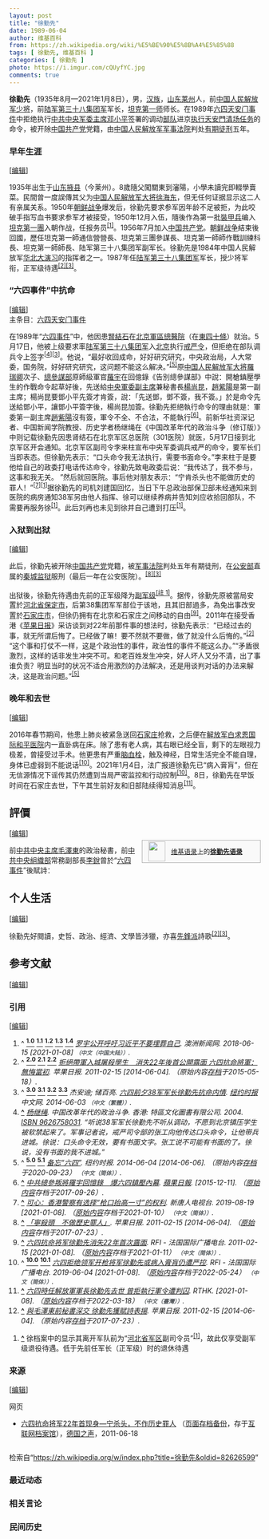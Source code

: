 ```yaml
---
layout: post
title: "徐勤先"
date: 1989-06-04
author: 维基百科
from: https://zh.wikipedia.org/wiki/%E5%BE%90%E5%8B%A4%E5%85%88
tags: [ 徐勤先, 维基百科 ]
categories: [ 徐勤先 ]
photo: https://i.imgur.com/cQUyfYC.jpg
comments: true
---
```

<div class="mw-content-ltr mw-parser-output" lang="zh" dir="ltr"><style data-mw-deduplicate="TemplateStyles:r83732082">.mw-parser-output .infobox-subbox{padding:0;border:none;margin:-3px;width:auto;min-width:100%;font-size:100%;clear:none;float:none;background-color:transparent}.mw-parser-output .infobox-3cols-child{margin:auto}.mw-parser-output .infobox .navbar{font-size:100%}body.skin-minerva .mw-parser-output .infobox-header,body.skin-minerva .mw-parser-output .infobox-subheader,body.skin-minerva .mw-parser-output .infobox-above,body.skin-minerva .mw-parser-output .infobox-title,body.skin-minerva .mw-parser-output .infobox-image,body.skin-minerva .mw-parser-output .infobox-full-data,body.skin-minerva .mw-parser-output .infobox-below{text-align:center}@media screen{html.skin-theme-clientpref-night .mw-parser-output .infobox-full-data:not(.notheme)>div:not(.notheme)[style]{background:#1f1f23!important;color:#f8f9fa}@media screen and (prefers-color-scheme:dark){html.skin-theme-clientpref-os .mw-parser-output .infobox-full-data:not(.notheme) div:not(.notheme){background:#1f1f23!important;color:#f8f9fa}}html.skin-theme-clientpref-night .mw-parser-output .infobox td div:not(.notheme)[style]{background:transparent!important;color:var(--color-base,#202122)}@media screen and (prefers-color-scheme:dark){html.skin-theme-clientpref-os .mw-parser-output .infobox td div:not(.notheme)[style]{background:transparent!important;color:var(--color-base,#202122)}}html.skin-theme-clientpref-night .mw-parser-output .infobox td div.NavHead:not(.notheme)[style]{background:transparent!important}}@media screen and (prefers-color-scheme:dark){html.skin-theme-clientpref-os .mw-parser-output .infobox td div.NavHead:not(.notheme)[style]{background:transparent!important}}@media(min-width:640px){body.skin--responsive .mw-parser-output .infobox-table{display:table!important}body.skin--responsive .mw-parser-output .infobox-table>caption{display:table-caption!important}body.skin--responsive .mw-parser-output .infobox-table>tbody{display:table-row-group}body.skin--responsive .mw-parser-output .infobox-table tr{display:table-row!important}body.skin--responsive .mw-parser-output .infobox-table th,body.skin--responsive .mw-parser-output .infobox-table td{padding-left:inherit;padding-right:inherit}}</style><link rel="mw-deduplicated-inline-style" href="mw-data:TemplateStyles:r83732082"><link rel="mw-deduplicated-inline-style" href="mw-data:TemplateStyles:r83732082"><link rel="mw-deduplicated-inline-style" href="mw-data:TemplateStyles:r83732082"><link rel="mw-deduplicated-inline-style" href="mw-data:TemplateStyles:r83732082"><link rel="mw-deduplicated-inline-style" href="mw-data:TemplateStyles:r83732082">
<p><b>徐勤先</b>（1935年8月—2021年1月8日），男，<a href="/wiki/%E6%B1%89%E6%97%8F" title="汉族">汉族</a>，<a href="/wiki/%E5%B1%B1%E4%B8%9C%E7%9C%81" title="山东省">山东</a><a href="/wiki/%E8%8E%B1%E5%B7%9E%E5%B8%82" title="莱州市">莱州</a>人，前<a href="/wiki/%E4%B8%AD%E5%9B%BD%E4%BA%BA%E6%B0%91%E8%A7%A3%E6%94%BE%E5%86%9B%E5%B0%91%E5%B0%86" title="中国人民解放军少将">中国人民解放军少将</a>，前<a href="/wiki/%E4%B8%AD%E5%9B%BD%E4%BA%BA%E6%B0%91%E8%A7%A3%E6%94%BE%E5%86%9B%E9%99%86%E5%86%9B%E7%AC%AC%E4%B8%89%E5%8D%81%E5%85%AB%E9%9B%86%E5%9B%A2%E5%86%9B" class="mw-redirect" title="中国人民解放军陆军第三十八集团军">陆军第三十八集团军</a>军长，<a href="/wiki/%E4%B8%AD%E5%9B%BD%E4%BA%BA%E6%B0%91%E8%A7%A3%E6%94%BE%E5%86%9B%E9%99%86%E5%86%9B%E8%A3%85%E7%94%B2%E7%AC%AC%E4%B8%80%E6%97%85" title="中国人民解放军陆军装甲第一旅">坦克第一师</a>师长。在1989年<a href="/wiki/%E5%85%AD%E5%9B%9B%E5%A4%A9%E5%AE%89%E9%97%A8%E4%BA%8B%E4%BB%B6" class="mw-redirect" title="六四天安门事件">六四天安门事件</a>中拒绝执行<a href="/wiki/%E4%B8%AD%E5%9B%BD%E5%85%B1%E4%BA%A7%E5%85%9A%E4%B8%AD%E5%A4%AE%E5%86%9B%E4%BA%8B%E5%A7%94%E5%91%98%E4%BC%9A%E4%B8%BB%E5%B8%AD" title="中国共产党中央军事委员会主席">中共中央军委主席</a><a href="/wiki/%E9%82%93%E5%B0%8F%E5%B9%B3" title="邓小平">邓小平</a>签署的调动<a href="/wiki/%E4%B8%AD%E5%9B%BD%E4%BA%BA%E6%B0%91%E8%A7%A3%E6%94%BE%E5%86%9B" title="中国人民解放军">部队</a>进京<a href="/wiki/%E5%85%AD%E5%9B%9B%E6%B8%85%E5%9C%BA" title="六四清场">执行天安門清场任务</a>的命令，被开除<a href="/wiki/%E4%B8%AD%E5%9B%BD%E5%85%B1%E4%BA%A7%E5%85%9A" title="中国共产党">中国共产党</a>党籍，由<a href="/wiki/%E4%B8%AD%E5%9B%BD%E4%BA%BA%E6%B0%91%E8%A7%A3%E6%94%BE%E5%86%9B%E5%86%9B%E4%BA%8B%E6%B3%95%E9%99%A2" title="中国人民解放军军事法院">中国人民解放军军事法院</a>判处<a href="/wiki/%E6%9C%89%E6%9C%9F%E5%BE%92%E5%88%91" title="有期徒刑">有期徒刑</a>五年。
</p>
<meta property="mw:PageProp/toc">
<div class="mw-heading mw-heading2"></div>
<div class="mw-heading mw-heading3"><h3 id="早年生涯"><span id=".E6.97.A9.E5.B9.B4.E7.94.9F.E6.B6.AF"></span>早年生涯</h3><span class="mw-editsection"><span class="mw-editsection-bracket">[</span><a href="/w/index.php?title=%E5%BE%90%E5%8B%A4%E5%85%88&amp;action=edit&amp;section=2" title="编辑章节：早年生涯"><span>编辑</span></a><span class="mw-editsection-bracket">]</span></span></div>
<p>1935年出生于<a href="/wiki/%E5%B1%B1%E4%B8%9C%E7%9C%81" title="山东省">山东</a><a href="/wiki/%E6%8E%96%E5%8E%BF" title="掖县">掖县</a>（今莱州）。8歲隨父闖關東到瀋陽，小學未讀完即輟學賣菜。民間曾一度誤傳其父为<a href="/wiki/%E4%B8%AD%E5%9B%BD%E4%BA%BA%E6%B0%91%E8%A7%A3%E6%94%BE%E5%86%9B%E5%A4%A7%E5%B0%86" title="中国人民解放军大将">中国人民解放军大将</a><a href="/wiki/%E5%BE%90%E6%B5%B7%E4%B8%9C" title="徐海东">徐海东</a>，但无任何证据显示这二人有亲属关系。1950年<a href="/wiki/%E6%9C%9D%E9%B2%9C%E6%88%98%E4%BA%89" title="朝鲜战争">朝鲜战争</a>爆发后，徐勤先要求参军因年龄不足被拒，为此咬破手指写血书要求参军才被接受，1950年12月入伍，隨後作為第一批<a href="/wiki/%E4%B8%AD%E5%9B%BD%E4%BA%BA%E6%B0%91%E8%A7%A3%E6%94%BE%E5%86%9B%E8%A3%85%E7%94%B2%E5%85%B5" title="中国人民解放军装甲兵">裝甲兵</a>编入<a href="/wiki/%E4%B8%AD%E5%9B%BD%E4%BA%BA%E6%B0%91%E8%A7%A3%E6%94%BE%E5%86%9B%E9%99%86%E5%86%9B%E8%A3%85%E7%94%B2%E7%AC%AC%E4%B8%80%E6%97%85" title="中国人民解放军陆军装甲第一旅">坦克第一團</a>入朝作战，任报务员<sup id="cite_ref-:1_1-0" class="reference"><a href="#cite_note-:1-1"><span class="cite-bracket">[</span>1<span class="cite-bracket">]</span></a></sup>。1956年7月加入<a href="/wiki/%E4%B8%AD%E5%9B%BD%E5%85%B1%E4%BA%A7%E5%85%9A" title="中国共产党">中国共产党</a>。<a href="/wiki/%E6%9C%9D%E9%B2%9C%E6%88%98%E4%BA%89" title="朝鲜战争">朝鲜战争</a>結束後回國，歷任坦克第一師通信營營長、坦克第三團參謀長、坦克第一師師作戰訓練科長、坦克第一師師長、陆军第三十八集团军副军长。徐勤先是1984年中国人民解放军<a href="/wiki/%E5%8D%8E%E5%8C%97%E5%A4%A7%E6%BC%94%E4%B9%A0" title="华北大演习">华北大演习</a>的指挥者之一。1987年任<a href="/wiki/%E4%B8%AD%E5%9B%BD%E4%BA%BA%E6%B0%91%E8%A7%A3%E6%94%BE%E5%86%9B%E9%99%86%E5%86%9B%E7%AC%AC%E4%B8%89%E5%8D%81%E5%85%AB%E9%9B%86%E5%9B%A2%E5%86%9B" class="mw-redirect" title="中国人民解放军陆军第三十八集团军">陆军第三十八集团军</a>军长，授少将军衔，正军级待遇<sup id="cite_ref-hk-apple-20110215-14974400_2-0" class="reference"><a href="#cite_note-hk-apple-20110215-14974400-2"><span class="cite-bracket">[</span>2<span class="cite-bracket">]</span></a></sup><sup id="cite_ref-cn-nytimes-20140603_3-0" class="reference"><a href="#cite_note-cn-nytimes-20140603-3"><span class="cite-bracket">[</span>3<span class="cite-bracket">]</span></a></sup>。
</p>
<div class="mw-heading mw-heading3"><h3 id="“六四事件”中抗命"><span id=".E2.80.9C.E5.85.AD.E5.9B.9B.E4.BA.8B.E4.BB.B6.E2.80.9D.E4.B8.AD.E6.8A.97.E5.91.BD"></span>“六四事件”中抗命</h3><span class="mw-editsection"><span class="mw-editsection-bracket">[</span><a href="/w/index.php?title=%E5%BE%90%E5%8B%A4%E5%85%88&amp;action=edit&amp;section=3" title="编辑章节：“六四事件”中抗命"><span>编辑</span></a><span class="mw-editsection-bracket">]</span></span></div>
<div role="note" class="hatnote navigation-not-searchable">主条目：<a href="/wiki/%E5%85%AD%E5%9B%9B%E5%A4%A9%E5%AE%89%E9%97%A8%E4%BA%8B%E4%BB%B6" class="mw-redirect" title="六四天安门事件">六四天安门事件</a></div>
<p>在1989年“<a href="/wiki/%E5%85%AD%E5%9B%9B%E4%BA%8B%E4%BB%B6" title="六四事件">六四事件</a>”中，他因患<a href="/wiki/%E8%85%8E%E7%B5%90%E7%9F%B3" title="腎結石">腎結石</a>在<a href="/wiki/%E4%B8%AD%E5%9B%BD%E4%BA%BA%E6%B0%91%E8%A7%A3%E6%94%BE%E5%86%9B%E6%80%BB%E5%8C%BB%E9%99%A2" title="中国人民解放军总医院">北京軍區總醫院</a>（在<a href="/wiki/%E4%B8%9C%E5%9B%9B%E5%8D%81%E6%9D%A1" title="东四十条">東四十條</a>）就治。5月17日，他被上级要求率<a href="/wiki/%E4%B8%AD%E5%9B%BD%E4%BA%BA%E6%B0%91%E8%A7%A3%E6%94%BE%E5%86%9B%E9%99%86%E5%86%9B%E7%AC%AC%E4%B8%89%E5%8D%81%E5%85%AB%E9%9B%86%E5%9B%A2%E5%86%9B" class="mw-redirect" title="中国人民解放军陆军第三十八集团军">陆军第三十八集团军</a>入<a href="/wiki/%E5%8C%97%E4%BA%AC" class="mw-redirect" title="北京">北京</a>执行<a href="/wiki/%E5%85%AD%E5%9B%9B%E6%88%92%E4%B8%A5" title="六四戒严">戒严令</a>，但拒绝在部队调兵令上签字<sup id="cite_ref-4" class="reference"><a href="#cite_note-4"><span class="cite-bracket">[</span>4<span class="cite-bracket">]</span></a></sup><sup id="cite_ref-cn-nytimes-20140603_3-1" class="reference"><a href="#cite_note-cn-nytimes-20140603-3"><span class="cite-bracket">[</span>3<span class="cite-bracket">]</span></a></sup>。他说，“最好收回成命，好好研究研究，中央政治局，人大常委，国务院，好好研究研究，这问题不能这么解决。”<sup id="cite_ref-kmbc_5-0" class="reference"><a href="#cite_note-kmbc-5"><span class="cite-bracket">[</span>5<span class="cite-bracket">]</span></a></sup>原<a href="/wiki/%E4%B8%AD%E5%9B%BD%E4%BA%BA%E6%B0%91%E8%A7%A3%E6%94%BE%E5%86%9B%E5%A4%A7%E5%B0%86" title="中国人民解放军大将">中国人民解放军大将</a><a href="/wiki/%E7%BE%85%E7%91%9E%E5%8D%BF" class="mw-redirect" title="羅瑞卿">羅瑞卿</a>次子、<a href="/wiki/%E4%B8%AD%E5%9B%BD%E4%BA%BA%E6%B0%91%E8%A7%A3%E6%94%BE%E5%86%9B%E6%80%BB%E5%8F%82%E8%B0%8B%E9%83%A8" title="中国人民解放军总参谋部">總參謀部</a>原師級軍官<a href="/wiki/%E7%BE%85%E5%AE%87" title="羅宇">羅宇</a>在回億錄《告別總參謀部》中說：開槍鎮壓學生的作戰命令起草好後，先送給<a href="/wiki/%E4%B8%AD%E5%A4%AE%E5%86%9B%E4%BA%8B%E5%A7%94%E5%91%98%E4%BC%9A%E5%89%AF%E4%B8%BB%E5%B8%AD" title="中央军事委员会副主席">中央軍委副主席</a>兼秘書長<a href="/wiki/%E6%A5%8A%E5%B0%9A%E6%98%86" class="mw-redirect" title="楊尚昆">楊尚昆</a>，<a href="/wiki/%E8%B6%99%E7%B4%AB%E9%99%BD" class="mw-redirect" title="趙紫陽">趙紫陽</a>是第一副主席；楊尚昆要鄧小平先簽才肯簽，說：「先送鄧，鄧不簽，我不簽。」於是命令先送給鄧小平，讓鄧小平簽字後，楊尚昆加簽。徐勤先拒絕執行命令的理由就是：軍委第一副主席<a href="/wiki/%E8%B6%99%E7%B4%AB%E9%99%BD" class="mw-redirect" title="趙紫陽">趙紫陽</a>沒有簽，軍令不全、不合法，不能執行<sup id="cite_ref-6" class="reference"><a href="#cite_note-6"><span class="cite-bracket">[</span>6<span class="cite-bracket">]</span></a></sup>。前新华社资深记者、中国新闻学院教授、历史学者杨继绳在《中国改革年代的政治斗争（修订版）》中则记载徐勤先因患肾结石在北京军区总医院（301医院）就医，5月17日接到北京军区开会通知。北京军区副司令李来柱宣布中央军委调兵戒严的命令，要军长们当即表态。但徐勤先表示：“口头命令我无法执行，需要书面命令。”李来柱于是要他给自己的政委打电话传达命令，徐勤先致电政委后说：“我传达了，我不参与，这事和我无关。 ”然后就回医院。事后他对朋友表示：“宁肯杀头也不能做历史的罪人！”<sup id="cite_ref-7" class="reference"><a href="#cite_note-7"><span class="cite-bracket">[</span>7<span class="cite-bracket">]</span></a></sup><sup id="cite_ref-:1_1-1" class="reference"><a href="#cite_note-:1-1"><span class="cite-bracket">[</span>1<span class="cite-bracket">]</span></a></sup>据徐勤先的司机刘建国回忆，当日下午总政治部保卫部未经通知来到医院的病房通知38军另由他人指挥、徐可以继续养病并告知刘应收拾回部队，不需要再服务徐<sup id="cite_ref-:1_1-2" class="reference"><a href="#cite_note-:1-1"><span class="cite-bracket">[</span>1<span class="cite-bracket">]</span></a></sup>。此后刘再也未见到徐并自己遭到打压<sup id="cite_ref-:1_1-3" class="reference"><a href="#cite_note-:1-1"><span class="cite-bracket">[</span>1<span class="cite-bracket">]</span></a></sup>。
</p>
<div class="mw-heading mw-heading3"><h3 id="入狱到出狱"><span id=".E5.85.A5.E7.8B.B1.E5.88.B0.E5.87.BA.E7.8B.B1"></span>入狱到出狱</h3><span class="mw-editsection"><span class="mw-editsection-bracket">[</span><a href="/w/index.php?title=%E5%BE%90%E5%8B%A4%E5%85%88&amp;action=edit&amp;section=4" title="编辑章节：入狱到出狱"><span>编辑</span></a><span class="mw-editsection-bracket">]</span></span></div>
<p>此后，徐勤先被开除<a href="/wiki/%E4%B8%AD%E5%9B%BD%E5%85%B1%E4%BA%A7%E5%85%9A" title="中国共产党">中国共产党</a>党籍，被<a href="/wiki/%E4%B8%AD%E5%9B%BD%E4%BA%BA%E6%B0%91%E8%A7%A3%E6%94%BE%E5%86%9B%E5%86%9B%E4%BA%8B%E6%B3%95%E9%99%A2" title="中国人民解放军军事法院">军事法院</a>判处五年有期徒刑，在<a href="/wiki/%E4%B8%AD%E5%8D%8E%E4%BA%BA%E6%B0%91%E5%85%B1%E5%92%8C%E5%9B%BD%E5%85%AC%E5%AE%89%E9%83%A8" title="中华人民共和国公安部">公安部</a>直属的<a href="/wiki/%E7%A7%A6%E5%9F%8E%E7%9B%91%E7%8B%B1" title="秦城监狱">秦城监狱</a>服刑（最后一年在公安医院）。<sup id="cite_ref-hk-apple-20110215-14974401_8-0" class="reference"><a href="#cite_note-hk-apple-20110215-14974401-8"><span class="cite-bracket">[</span>8<span class="cite-bracket">]</span></a></sup><sup id="cite_ref-cn-nytimes-20140603_3-2" class="reference"><a href="#cite_note-cn-nytimes-20140603-3"><span class="cite-bracket">[</span>3<span class="cite-bracket">]</span></a></sup>
</p><p>出狱後，徐勤先待遇由先前的正军级降为<a href="/wiki/%E4%B8%AD%E5%8D%8E%E4%BA%BA%E6%B0%91%E5%85%B1%E5%92%8C%E5%9B%BD%E5%86%9B%E4%BA%8B%E7%BC%96%E5%88%B6#副军级" title="中华人民共和国军事编制">副军级</a><span id="noteTag-cite_ref-sup"><sup id="cite_ref-9" class="reference"><a href="#cite_note-9"><span class="cite-bracket">[</span>註 1<span class="cite-bracket">]</span></a></sup></span>。据传，徐勤先原被當局安置於<a href="/wiki/%E6%B2%B3%E5%8C%97%E7%9C%81" title="河北省">河北省</a><a href="/wiki/%E4%BF%9D%E5%AE%9A%E5%B8%82" title="保定市">保定市</a>，后第38集团军军部位于该地，且其旧部過多，為免出事改安置於<a href="/wiki/%E7%9F%B3%E5%AE%B6%E5%BA%84%E5%B8%82" title="石家庄市">石家庄市</a>，但徐仍拥有在北京和石家庄之间移动的自由<sup id="cite_ref-10" class="reference"><a href="#cite_note-10"><span class="cite-bracket">[</span>9<span class="cite-bracket">]</span></a></sup>。2011年在接受香港《<a href="/wiki/%E8%8B%B9%E6%9E%9C%E6%97%A5%E6%8A%A5_(%E9%A6%99%E6%B8%AF)" class="mw-redirect" title="苹果日报 (香港)">苹果日报</a>》采访谈到对22年前那件事的想法时，徐勤先表示：“已经过去的事，就无所谓后悔了。已经做了嘛！要不然就不要做，做了就没什么后悔的。”<sup id="cite_ref-hk-apple-20110215-14974400_2-1" class="reference"><a href="#cite_note-hk-apple-20110215-14974400-2"><span class="cite-bracket">[</span>2<span class="cite-bracket">]</span></a></sup>“这个事和打仗不一样，这是个政治性的事件，政治性的事件不能这么办。”“矛盾很激烈，这样的话非发生冲突不可。和老百姓发生冲突，好人坏人又分不清，出了事谁负责？明显当时的状况不适合用激烈的办法解决，还是用谈判对话的办法来解决，这是政治问题。”<sup id="cite_ref-kmbc_5-1" class="reference"><a href="#cite_note-kmbc-5"><span class="cite-bracket">[</span>5<span class="cite-bracket">]</span></a></sup>
</p>
<div class="mw-heading mw-heading3"><h3 id="晚年和去世"><span id=".E6.99.9A.E5.B9.B4.E5.92.8C.E5.8E.BB.E4.B8.96"></span>晚年和去世</h3><span class="mw-editsection"><span class="mw-editsection-bracket">[</span><a href="/w/index.php?title=%E5%BE%90%E5%8B%A4%E5%85%88&amp;action=edit&amp;section=5" title="编辑章节：晚年和去世"><span>编辑</span></a><span class="mw-editsection-bracket">]</span></span></div>
<p>2016年春节期间，他患上肺炎被紧急送回<a href="/wiki/%E7%9F%B3%E5%AE%B6%E5%BA%84%E5%B8%82" title="石家庄市">石家庄</a>抢救，之后便在<a href="/wiki/%E4%B8%AD%E5%9B%BD%E4%BA%BA%E6%B0%91%E8%A7%A3%E6%94%BE%E5%86%9B%E8%81%94%E5%8B%A4%E4%BF%9D%E9%9A%9C%E9%83%A8%E9%98%9F%E7%AC%AC%E4%B9%9D%E5%85%AB%E3%80%87%E5%8C%BB%E9%99%A2" title="中国人民解放军联勤保障部队第九八〇医院">解放军白求恩国际和平医院</a>内一直卧病在床。除了患有老人病，其右眼已经全盲，剩下的左眼视力极差，曾接受过手术。他更患有严重<a href="/wiki/%E8%A1%80%E6%A0%93" title="血栓">脑血栓</a>，触及神经，日常生活完全不能自理，身体已虚弱到不能说话<sup id="cite_ref-:0_11-0" class="reference"><a href="#cite_note-:0-11"><span class="cite-bracket">[</span>10<span class="cite-bracket">]</span></a></sup>。2021年1月4日，法广报道徐勤先已“病入膏肓”，但在无信源情况下谣传其仍然遭到当局严密监控和行动控制<sup id="cite_ref-:0_11-1" class="reference"><a href="#cite_note-:0-11"><span class="cite-bracket">[</span>10<span class="cite-bracket">]</span></a></sup>。8日，徐勤先在早饭时间在石家庄去世，下午其生前好友和旧部陆续得知消息<sup id="cite_ref-12" class="reference"><a href="#cite_note-12"><span class="cite-bracket">[</span>11<span class="cite-bracket">]</span></a></sup>。
</p>
<div class="mw-heading mw-heading2"><h2 id="評價"><span id=".E8.A9.95.E5.83.B9"></span>評價</h2><span class="mw-editsection"><span class="mw-editsection-bracket">[</span><a href="/w/index.php?title=%E5%BE%90%E5%8B%A4%E5%85%88&amp;action=edit&amp;section=6" title="编辑章节：評價"><span>编辑</span></a><span class="mw-editsection-bracket">]</span></span></div>
<style data-mw-deduplicate="TemplateStyles:r82655521">.mw-parser-output .side-box{margin:4px 0;box-sizing:border-box;border:1px solid #aaa;font-size:88%;line-height:1.25em;background-color:#f9f9f9;display:flow-root}.mw-parser-output .side-box-abovebelow,.mw-parser-output .side-box-text{padding:0.25em 0.9em}.mw-parser-output .side-box-image{padding:2px 0 2px 0.9em;text-align:center}.mw-parser-output .side-box-imageright{padding:2px 0.9em 2px 0;text-align:center}@media(min-width:500px){.mw-parser-output .side-box-flex{display:flex;align-items:center}.mw-parser-output .side-box-text{flex:1}}@media(min-width:720px){.mw-parser-output .side-box{width:238px}.mw-parser-output .side-box-right{clear:right;float:right;margin-left:1em}.mw-parser-output .side-box-left{margin-right:1em}}</style><div class="side-box side-box-right plainlinks sistersitebox" style="font-size:small;"><style data-mw-deduplicate="TemplateStyles:r82655520">.mw-parser-output .plainlist ol,.mw-parser-output .plainlist ul{line-height:inherit;list-style:none;margin:0;padding:0}.mw-parser-output .plainlist ol li,.mw-parser-output .plainlist ul li{margin-bottom:0}</style>
<div class="side-box-flex">
<div class="side-box-image"><span class="noviewer" typeof="mw:File"><span><img alt="" src="//upload.wikimedia.org/wikipedia/commons/thumb/f/fa/Wikiquote-logo.svg/34px-Wikiquote-logo.svg.png" decoding="async" width="34" height="40" class="mw-file-element" srcset="//upload.wikimedia.org/wikipedia/commons/thumb/f/fa/Wikiquote-logo.svg/51px-Wikiquote-logo.svg.png 1.5x, //upload.wikimedia.org/wikipedia/commons/thumb/f/fa/Wikiquote-logo.svg/68px-Wikiquote-logo.svg.png 2x" data-file-width="300" data-file-height="355"></span></span></div>
<div class="side-box-text plainlist"><a href="/wiki/%E7%BB%B4%E5%9F%BA%E8%AF%AD%E5%BD%95" title="维基语录">维基语录</a>上的<b><a href="https://zh.wikiquote.org/wiki/Special:Search/%E5%BE%90%E5%8B%A4%E5%85%88" class="extiw" title="q:Special:Search/徐勤先">徐勤先语录</a></b></div></div>
</div>
<p>前<a href="/wiki/%E4%B8%AD%E5%9C%8B%E5%85%B1%E7%94%A2%E9%BB%A8%E4%B8%AD%E5%A4%AE%E5%A7%94%E5%93%A1%E6%9C%83%E4%B8%BB%E5%B8%AD" class="mw-redirect" title="中國共產黨中央委員會主席">中共中央主席</a><a href="/wiki/%E6%AF%9B%E6%BE%A4%E6%9D%B1" class="mw-redirect" title="毛澤東">毛澤東</a>的政治秘書，前<a href="/wiki/%E4%B8%AD%E5%85%B1%E4%B8%AD%E5%A4%AE%E7%B5%84%E7%B9%94%E9%83%A8" class="mw-redirect" title="中共中央組織部">中共中央組織部</a>常務副部長<a href="/wiki/%E6%9D%8E%E9%94%90_(1917%E5%B9%B4)" title="李锐 (1917年)">李銳</a>曾於“<a href="/wiki/%E5%85%AD%E5%9B%9B%E5%A4%A9%E5%AE%89%E9%97%A8%E4%BA%8B%E4%BB%B6" class="mw-redirect" title="六四天安门事件">六四事件</a>”後賦詩：
</p>

<div class="mw-heading mw-heading2"><h2 id="个人生活"><span id=".E4.B8.AA.E4.BA.BA.E7.94.9F.E6.B4.BB"></span>个人生活</h2><span class="mw-editsection"><span class="mw-editsection-bracket">[</span><a href="/w/index.php?title=%E5%BE%90%E5%8B%A4%E5%85%88&amp;action=edit&amp;section=7" title="编辑章节：个人生活"><span>编辑</span></a><span class="mw-editsection-bracket">]</span></span></div>
<p>徐勤先好閱讀，史哲、政治、經濟、文學皆涉獵，亦喜<a href="/wiki/%E5%85%88%E9%8B%92%E6%B4%BE" class="mw-redirect" title="先鋒派">先鋒派</a>詩歌<sup id="cite_ref-hk-apple-20110215-14974400_2-2" class="reference"><a href="#cite_note-hk-apple-20110215-14974400-2"><span class="cite-bracket">[</span>2<span class="cite-bracket">]</span></a></sup><sup id="cite_ref-cn-nytimes-20140603_3-3" class="reference"><a href="#cite_note-cn-nytimes-20140603-3"><span class="cite-bracket">[</span>3<span class="cite-bracket">]</span></a></sup>。
</p>
<div class="mw-heading mw-heading2"><h2 id="参考文献"><span id=".E5.8F.82.E8.80.83.E6.96.87.E7.8C.AE"></span>参考文献</h2><span class="mw-editsection"><span class="mw-editsection-bracket">[</span><a href="/w/index.php?title=%E5%BE%90%E5%8B%A4%E5%85%88&amp;action=edit&amp;section=8" title="编辑章节：参考文献"><span>编辑</span></a><span class="mw-editsection-bracket">]</span></span></div>
<div class="mw-heading mw-heading3"><h3 id="引用"><span id=".E5.BC.95.E7.94.A8"></span>引用</h3><span class="mw-editsection"><span class="mw-editsection-bracket">[</span><a href="/w/index.php?title=%E5%BE%90%E5%8B%A4%E5%85%88&amp;action=edit&amp;section=9" title="编辑章节：引用"><span>编辑</span></a><span class="mw-editsection-bracket">]</span></span></div>
<div class="reflist" style="list-style-type: decimal;">
<ol class="references">
<li id="cite_note-:1-1"><span class="mw-cite-backlink">^ <a href="#cite_ref-:1_1-0"><sup><b>1.0</b></sup></a> <a href="#cite_ref-:1_1-1"><sup><b>1.1</b></sup></a> <a href="#cite_ref-:1_1-2"><sup><b>1.2</b></sup></a> <a href="#cite_ref-:1_1-3"><sup><b>1.3</b></sup></a> <a href="#cite_ref-:1_1-4"><sup><b>1.4</b></sup></a></span> <span class="reference-text"><cite class="citation web"><a rel="nofollow" class="external text" href="https://www.huaglad.com/lovecn/20180616/327062.html">罗宇公开呼吁习近平不要埋葬自己</a>. 澳洲新闻网. 2018-06-15 <span class="reference-accessdate"> [<span class="nowrap">2021-01-08</span>]</span> <span style="font-family: sans-serif; cursor: default; color:var(--color-subtle, #54595d); font-size: 0.8em; bottom: 0.1em; font-weight: bold;" title="连接到中文（中国大陆）网页">（中文（中国大陆））</span>.</cite><span title="ctx_ver=Z39.88-2004&amp;rfr_id=info%3Asid%2Fzh.wikipedia.org%3A%E5%BE%90%E5%8B%A4%E5%85%88&amp;rft.atitle=%E7%BD%97%E5%AE%87%E5%85%AC%E5%BC%80%E5%91%BC%E5%90%81%E4%B9%A0%E8%BF%91%E5%B9%B3%E4%B8%8D%E8%A6%81%E5%9F%8B%E8%91%AC%E8%87%AA%E5%B7%B1&amp;rft.date=2018-06-15&amp;rft.genre=unknown&amp;rft.jtitle=%E6%BE%B3%E6%B4%B2%E6%96%B0%E9%97%BB%E7%BD%91&amp;rft_id=https%3A%2F%2Fwww.huaglad.com%2Flovecn%2F20180616%2F327062.html&amp;rft_val_fmt=info%3Aofi%2Ffmt%3Akev%3Amtx%3Ajournal" class="Z3988"><span style="display:none;">&nbsp;</span></span></span>
</li>
<li id="cite_note-hk-apple-20110215-14974400-2"><span class="mw-cite-backlink">^ <a href="#cite_ref-hk-apple-20110215-14974400_2-0"><sup><b>2.0</b></sup></a> <a href="#cite_ref-hk-apple-20110215-14974400_2-1"><sup><b>2.1</b></sup></a> <a href="#cite_ref-hk-apple-20110215-14974400_2-2"><sup><b>2.2</b></sup></a></span> <span class="reference-text"><cite class="citation news"><a rel="nofollow" class="external text" href="http://hk.apple.nextmedia.com/international/art/20110215/14974400">拒絕帶軍入城屠殺學生　消失22年後首公開露面 六四抗命將軍：無悔當初</a>. 苹果日报. 2011-02-15 <span class="reference-accessdate"> [<span class="nowrap">2014-06-04</span>]</span>. （原始内容<a rel="nofollow" class="external text" href="https://web.archive.org/web/20150518082814/http://hk.apple.nextmedia.com/international/art/20110215/14974400">存档</a>于2015-05-18）.</cite><span title="ctx_ver=Z39.88-2004&amp;rfr_id=info%3Asid%2Fzh.wikipedia.org%3A%E5%BE%90%E5%8B%A4%E5%85%88&amp;rft.atitle=%E6%8B%92%E7%B5%95%E5%B8%B6%E8%BB%8D%E5%85%A5%E5%9F%8E%E5%B1%A0%E6%AE%BA%E5%AD%B8%E7%94%9F%E3%80%80%E6%B6%88%E5%A4%B122%E5%B9%B4%E5%BE%8C%E9%A6%96%E5%85%AC%E9%96%8B%E9%9C%B2%E9%9D%A2+%E5%85%AD%E5%9B%9B%E6%8A%97%E5%91%BD%E5%B0%87%E8%BB%8D%EF%BC%9A%E7%84%A1%E6%82%94%E7%95%B6%E5%88%9D&amp;rft.date=2011-02-15&amp;rft.genre=article&amp;rft_id=http%3A%2F%2Fhk.apple.nextmedia.com%2Finternational%2Fart%2F20110215%2F14974400&amp;rft_val_fmt=info%3Aofi%2Ffmt%3Akev%3Amtx%3Ajournal" class="Z3988"><span style="display:none;">&nbsp;</span></span></span>
</li>
<li id="cite_note-cn-nytimes-20140603-3"><span class="mw-cite-backlink">^ <a href="#cite_ref-cn-nytimes-20140603_3-0"><sup><b>3.0</b></sup></a> <a href="#cite_ref-cn-nytimes-20140603_3-1"><sup><b>3.1</b></sup></a> <a href="#cite_ref-cn-nytimes-20140603_3-2"><sup><b>3.2</b></sup></a> <a href="#cite_ref-cn-nytimes-20140603_3-3"><sup><b>3.3</b></sup></a></span> <span class="reference-text"><cite class="citation news">杰安迪; 储百亮. <a rel="nofollow" class="external text" href="http://cn.nytimes.com/china/20140603/c03tiananmen/">六四前夕38军军长徐勤先抗命内情</a>. <a href="/wiki/%E7%BA%BD%E7%BA%A6%E6%97%B6%E6%8A%A5" title="纽约时报">纽约时报</a>中文网. 2014-06-03 <span style="font-family: sans-serif; cursor: default; color:var(--color-subtle, #54595d); font-size: 0.8em; bottom: 0.1em; font-weight: bold;" title="连接到中文（繁體）网页">（中文（繁體））</span>.</cite><span title="ctx_ver=Z39.88-2004&amp;rfr_id=info%3Asid%2Fzh.wikipedia.org%3A%E5%BE%90%E5%8B%A4%E5%85%88&amp;rft.atitle=%E5%85%AD%E5%9B%9B%E5%89%8D%E5%A4%9538%E5%86%9B%E5%86%9B%E9%95%BF%E5%BE%90%E5%8B%A4%E5%85%88%E6%8A%97%E5%91%BD%E5%86%85%E6%83%85&amp;rft.au=%E5%82%A8%E7%99%BE%E4%BA%AE&amp;rft.au=-%7B%E6%9D%B0%7D-%E5%AE%89%E8%BF%AA&amp;rft.date=2014-06-03&amp;rft.genre=article&amp;rft_id=http%3A%2F%2Fcn.nytimes.com%2Fchina%2F20140603%2Fc03tiananmen%2F&amp;rft_val_fmt=info%3Aofi%2Ffmt%3Akev%3Amtx%3Ajournal" class="Z3988"><span style="display:none;">&nbsp;</span></span></span>
</li>
<li id="cite_note-4"><span class="mw-cite-backlink"><b><a href="#cite_ref-4">^</a></b></span> <span class="reference-text"><cite class="citation book"><a href="/wiki/%E6%A5%8A%E7%B9%BC%E7%B9%A9" title="楊繼繩">杨继绳</a>. 中国改革年代的政治斗争. 香港: 特區文化圖書有限公司. 2004. <a href="/wiki/Special:%E7%BD%91%E7%BB%9C%E4%B9%A6%E6%BA%90/9626758031" title="Special:网络书源/9626758031"><span title="国际标准书号">ISBN</span>&nbsp;9626758031</a>. <q>听说38军军长徐勤先不听从调动，不愿到北京镇压学生被软禁起来了。军事记者说，戒严司令部的张工向他传达口头命令，让他带兵进城。徐说：口头命令无效，要有书面文字。张工说不可能有书面的了。徐说，没有书面的我不进城。</q></cite><span title="ctx_ver=Z39.88-2004&amp;rfr_id=info%3Asid%2Fzh.wikipedia.org%3A%E5%BE%90%E5%8B%A4%E5%85%88&amp;rft.au=%E6%9D%A8%E7%BB%A7%E7%BB%B3&amp;rft.btitle=%E4%B8%AD%E5%9B%BD%E6%94%B9%E9%9D%A9%E5%B9%B4%E4%BB%A3%E7%9A%84%E6%94%BF%E6%B2%BB%E6%96%97%E4%BA%89&amp;rft.date=2004&amp;rft.genre=book&amp;rft.isbn=9626758031&amp;rft.place=%E9%A6%99%E6%B8%AF&amp;rft.pub=%E7%89%B9%E5%8D%80%E6%96%87%E5%8C%96%E5%9C%96%E6%9B%B8%E6%9C%89%E9%99%90%E5%85%AC%E5%8F%B8&amp;rft_val_fmt=info%3Aofi%2Ffmt%3Akev%3Amtx%3Abook" class="Z3988"><span style="display:none;">&nbsp;</span></span></span>
</li>
<li id="cite_note-kmbc-5"><span class="mw-cite-backlink">^ <a href="#cite_ref-kmbc_5-0"><sup><b>5.0</b></sup></a> <a href="#cite_ref-kmbc_5-1"><sup><b>5.1</b></sup></a></span> <span class="reference-text"><cite class="citation web"><a rel="nofollow" class="external text" href="http://cn.nytimes.com/china/20140604/cc04daiqing/">备忘“六四”</a>. 纽约时报. 2014-06-04 <span class="reference-accessdate"> [<span class="nowrap">2014-06-06</span>]</span>. （原始内容<a rel="nofollow" class="external text" href="https://web.archive.org/web/20200923233152/https://cn.nytimes.com/china/20140604/cc04daiqing/">存档</a>于2020-09-23） <span style="font-family: sans-serif; cursor: default; color:var(--color-subtle, #54595d); font-size: 0.8em; bottom: 0.1em; font-weight: bold;" title="连接到中文（简体）网页">（中文（简体））</span>.</cite><span title="ctx_ver=Z39.88-2004&amp;rfr_id=info%3Asid%2Fzh.wikipedia.org%3A%E5%BE%90%E5%8B%A4%E5%85%88&amp;rft.btitle=%E5%A4%87%E5%BF%98%E2%80%9C%E5%85%AD%E5%9B%9B%E2%80%9D&amp;rft.date=2014-06-04&amp;rft.genre=unknown&amp;rft.pub=%E7%BA%BD%E7%BA%A6%E6%97%B6%E6%8A%A5&amp;rft_id=http%3A%2F%2Fcn.nytimes.com%2Fchina%2F20140604%2Fcc04daiqing%2F&amp;rft_val_fmt=info%3Aofi%2Ffmt%3Akev%3Amtx%3Abook" class="Z3988"><span style="display:none;">&nbsp;</span></span></span>
</li>
<li id="cite_note-6"><span class="mw-cite-backlink"><b><a href="#cite_ref-6">^</a></b></span> <span class="reference-text"><cite class="citation web"><a rel="nofollow" class="external text" href="https://web.archive.org/web/20170926155009/http://www.appledaily.com.tw/realtimenews/article/new/20151013/710751">中共總參叛將羅宇回憶錄　爆六四鎮壓內幕</a>. <a href="/wiki/%E8%98%8B%E6%9E%9C%E6%97%A5%E5%A0%B1_(%E5%8F%B0%E7%81%A3)" title="蘋果日報 (台灣)">蘋果日報</a>.  <span class="reference-accessdate"> [<span class="nowrap">2015-12-11</span>]</span>. （<a rel="nofollow" class="external text" href="http://www.appledaily.com.tw/realtimenews/article/new/20151013/710751/">原始内容</a>存档于2017-09-26）.</cite><span title="ctx_ver=Z39.88-2004&amp;rfr_id=info%3Asid%2Fzh.wikipedia.org%3A%E5%BE%90%E5%8B%A4%E5%85%88&amp;rft.atitle=%E4%B8%AD%E5%85%B1%E7%B8%BD%E5%8F%83%E5%8F%9B%E5%B0%87%E7%BE%85%E5%AE%87%E5%9B%9E%E6%86%B6%E9%8C%84%E3%80%80%E7%88%86%E5%85%AD%E5%9B%9B%E9%8E%AE%E5%A3%93%E5%85%A7%E5%B9%95&amp;rft.genre=unknown&amp;rft.jtitle=%E8%98%8B%E6%9E%9C%E6%97%A5%E5%A0%B1&amp;rft_id=http%3A%2F%2Fwww.appledaily.com.tw%2Frealtimenews%2Farticle%2Fnew%2F20151013%2F710751%2F&amp;rft_val_fmt=info%3Aofi%2Ffmt%3Akev%3Amtx%3Ajournal" class="Z3988"><span style="display:none;">&nbsp;</span></span></span>
</li>
<li id="cite_note-7"><span class="mw-cite-backlink"><b><a href="#cite_ref-7">^</a></b></span> <span class="reference-text"><cite class="citation web"><a rel="nofollow" class="external text" href="https://web.archive.org/web/20210110220731/https://www.ntdtv.com/gb/2019/08/19/a102647045.html">可心：香港警察有选择“枪口抬高一寸”的权利</a>. 新唐人电视台. 2019-08-19 <span class="reference-accessdate"> [<span class="nowrap">2021-01-08</span>]</span>. （<a rel="nofollow" class="external text" href="https://www.ntdtv.com/gb/2019/08/19/a102647045.html">原始内容</a>存档于2021-01-10） <span style="font-family: sans-serif; cursor: default; color:var(--color-subtle, #54595d); font-size: 0.8em; bottom: 0.1em; font-weight: bold;" title="连接到中文（简体）网页">（中文（简体））</span>.</cite><span title="ctx_ver=Z39.88-2004&amp;rfr_id=info%3Asid%2Fzh.wikipedia.org%3A%E5%BE%90%E5%8B%A4%E5%85%88&amp;rft.atitle=%E5%8F%AF%E5%BF%83%EF%BC%9A%E9%A6%99%E6%B8%AF%E8%AD%A6%E5%AF%9F%E6%9C%89%E9%80%89%E6%8B%A9%E2%80%9C%E6%9E%AA%E5%8F%A3%E6%8A%AC%E9%AB%98%E4%B8%80%E5%AF%B8%E2%80%9D%E7%9A%84%E6%9D%83%E5%88%A9&amp;rft.date=2019-08-19&amp;rft.genre=unknown&amp;rft.jtitle=%E6%96%B0%E5%94%90%E4%BA%BA%E7%94%B5%E8%A7%86%E5%8F%B0&amp;rft_id=https%3A%2F%2Fwww.ntdtv.com%2Fgb%2F2019%2F08%2F19%2Fa102647045.html&amp;rft_val_fmt=info%3Aofi%2Ffmt%3Akev%3Amtx%3Ajournal" class="Z3988"><span style="display:none;">&nbsp;</span></span></span>
</li>
<li id="cite_note-hk-apple-20110215-14974401-8"><span class="mw-cite-backlink"><b><a href="#cite_ref-hk-apple-20110215-14974401_8-0">^</a></b></span> <span class="reference-text"><cite class="citation news"><a rel="nofollow" class="external text" href="https://web.archive.org/web/20170723094242/http://hk.apple.nextmedia.com/international/art/20110215/14974401">「寧殺頭　不做歷史罪人」</a>. 苹果日报. 2011-02-15 <span class="reference-accessdate"> [<span class="nowrap">2014-06-04</span>]</span>. （<a rel="nofollow" class="external text" href="http://hk.apple.nextmedia.com/international/art/20110215/14974401">原始内容</a>存档于2017-07-23）.</cite><span title="ctx_ver=Z39.88-2004&amp;rfr_id=info%3Asid%2Fzh.wikipedia.org%3A%E5%BE%90%E5%8B%A4%E5%85%88&amp;rft.atitle=%E3%80%8C%E5%AF%A7%E6%AE%BA%E9%A0%AD%E3%80%80%E4%B8%8D%E5%81%9A%E6%AD%B7%E5%8F%B2%E7%BD%AA%E4%BA%BA%E3%80%8D&amp;rft.date=2011-02-15&amp;rft.genre=article&amp;rft_id=http%3A%2F%2Fhk.apple.nextmedia.com%2Finternational%2Fart%2F20110215%2F14974401&amp;rft_val_fmt=info%3Aofi%2Ffmt%3Akev%3Amtx%3Ajournal" class="Z3988"><span style="display:none;">&nbsp;</span></span></span>
</li>
<li id="cite_note-10"><span class="mw-cite-backlink"><b><a href="#cite_ref-10">^</a></b></span> <span class="reference-text"><cite class="citation web"><a rel="nofollow" class="external text" href="https://web.archive.org/web/20210111143224/https://www.rfi.fr/cn/%E4%B8%AD%E5%9B%BD/20110215-%E5%85%AD%E5%9B%9B%E6%8A%97%E5%91%BD%E5%B0%86%E5%86%9B%E5%BE%90%E5%8B%A4%E5%85%88%E6%B6%88%E5%A4%B122%E5%B9%B4%E9%A6%96%E6%AC%A1%E9%9C%B2%E9%9D%A2">六四抗命将军徐勤先消失22年首次露面</a>. RFI - 法国国际广播电台. 2011-02-15 <span class="reference-accessdate"> [<span class="nowrap">2021-01-08</span>]</span>. （<a rel="nofollow" class="external text" href="https://www.rfi.fr/cn/中国/20110215-六四抗命将军徐勤先消失22年首次露面">原始内容</a>存档于2021-01-11） <span style="font-family: sans-serif; cursor: default; color:var(--color-subtle, #54595d); font-size: 0.8em; bottom: 0.1em; font-weight: bold;" title="连接到中文（简体）网页">（中文（简体））</span>.</cite><span title="ctx_ver=Z39.88-2004&amp;rfr_id=info%3Asid%2Fzh.wikipedia.org%3A%E5%BE%90%E5%8B%A4%E5%85%88&amp;rft.atitle=%E5%85%AD%E5%9B%9B%E6%8A%97%E5%91%BD%E5%B0%86%E5%86%9B%E5%BE%90%E5%8B%A4%E5%85%88%E6%B6%88%E5%A4%B122%E5%B9%B4%E9%A6%96%E6%AC%A1%E9%9C%B2%E9%9D%A2&amp;rft.date=2011-02-15&amp;rft.genre=unknown&amp;rft.jtitle=RFI+-+%E6%B3%95%E5%9B%BD%E5%9B%BD%E9%99%85%E5%B9%BF%E6%92%AD%E7%94%B5%E5%8F%B0&amp;rft_id=https%3A%2F%2Fwww.rfi.fr%2Fcn%2F%E4%B8%AD%E5%9B%BD%2F20110215-%E5%85%AD%E5%9B%9B%E6%8A%97%E5%91%BD%E5%B0%86%E5%86%9B%E5%BE%90%E5%8B%A4%E5%85%88%E6%B6%88%E5%A4%B122%E5%B9%B4%E9%A6%96%E6%AC%A1%E9%9C%B2%E9%9D%A2&amp;rft_val_fmt=info%3Aofi%2Ffmt%3Akev%3Amtx%3Ajournal" class="Z3988"><span style="display:none;">&nbsp;</span></span></span>
</li>
<li id="cite_note-:0-11"><span class="mw-cite-backlink">^ <a href="#cite_ref-:0_11-0"><sup><b>10.0</b></sup></a> <a href="#cite_ref-:0_11-1"><sup><b>10.1</b></sup></a></span> <span class="reference-text"><cite class="citation web"><a rel="nofollow" class="external text" href="https://web.archive.org/web/20220524111507/https://www.rfi.fr/cn/%E4%B8%AD%E5%9B%BD/20190604-%E5%85%AD%E5%9B%9B%E6%8B%92%E7%BB%9D%E9%A2%86%E5%86%9B%E5%BC%80%E6%9E%AA%E5%B0%86%E5%86%9B%E5%BE%90%E5%8B%A4%E5%85%88%E6%88%96%E7%97%85%E5%85%A5%E8%86%8F%E8%82%93%E4%BB%8D%E9%81%AD%E4%B8%A5%E6%8E%A7-0">六四拒绝领军开枪将军徐勤先或病入膏肓仍遭严控</a>. RFI - 法国国际广播电台. 2019-06-04 <span class="reference-accessdate"> [<span class="nowrap">2021-01-08</span>]</span>. （<a rel="nofollow" class="external text" href="https://www.rfi.fr/cn/中国/20190604-六四拒绝领军开枪将军徐勤先或病入膏肓仍遭严控-0">原始内容</a>存档于2022-05-24） <span style="font-family: sans-serif; cursor: default; color:var(--color-subtle, #54595d); font-size: 0.8em; bottom: 0.1em; font-weight: bold;" title="连接到中文（简体）网页">（中文（简体））</span>.</cite><span title="ctx_ver=Z39.88-2004&amp;rfr_id=info%3Asid%2Fzh.wikipedia.org%3A%E5%BE%90%E5%8B%A4%E5%85%88&amp;rft.atitle=%E5%85%AD%E5%9B%9B%E6%8B%92%E7%BB%9D%E9%A2%86%E5%86%9B%E5%BC%80%E6%9E%AA%E5%B0%86%E5%86%9B%E5%BE%90%E5%8B%A4%E5%85%88%E6%88%96%E7%97%85%E5%85%A5%E8%86%8F%E8%82%93%E4%BB%8D%E9%81%AD%E4%B8%A5%E6%8E%A7&amp;rft.date=2019-06-04&amp;rft.genre=unknown&amp;rft.jtitle=RFI+-+%E6%B3%95%E5%9B%BD%E5%9B%BD%E9%99%85%E5%B9%BF%E6%92%AD%E7%94%B5%E5%8F%B0&amp;rft_id=https%3A%2F%2Fwww.rfi.fr%2Fcn%2F%E4%B8%AD%E5%9B%BD%2F20190604-%E5%85%AD%E5%9B%9B%E6%8B%92%E7%BB%9D%E9%A2%86%E5%86%9B%E5%BC%80%E6%9E%AA%E5%B0%86%E5%86%9B%E5%BE%90%E5%8B%A4%E5%85%88%E6%88%96%E7%97%85%E5%85%A5%E8%86%8F%E8%82%93%E4%BB%8D%E9%81%AD%E4%B8%A5%E6%8E%A7-0&amp;rft_val_fmt=info%3Aofi%2Ffmt%3Akev%3Amtx%3Ajournal" class="Z3988"><span style="display:none;">&nbsp;</span></span></span>
</li>
<li id="cite_note-12"><span class="mw-cite-backlink"><b><a href="#cite_ref-12">^</a></b></span> <span class="reference-text"><cite class="citation web"><a rel="nofollow" class="external text" href="https://web.archive.org/web/20220318095148/https://news.rthk.hk/rthk/ch/component/k2/1569424-20210108.htm">六四時任解放軍軍長徐勤先去世 曾拒執行軍令遭判囚</a>. RTHK.  <span class="reference-accessdate"> [<span class="nowrap">2021-01-08</span>]</span>. （<a rel="nofollow" class="external text" href="https://news.rthk.hk/rthk/ch/component/k2/1569424-20210108.htm?">原始内容</a>存档于2022-03-18） <span style="font-family: sans-serif; cursor: default; color:var(--color-subtle, #54595d); font-size: 0.8em; bottom: 0.1em; font-weight: bold;" title="连接到中文（臺灣）网页">（中文（臺灣））</span>.</cite><span title="ctx_ver=Z39.88-2004&amp;rfr_id=info%3Asid%2Fzh.wikipedia.org%3A%E5%BE%90%E5%8B%A4%E5%85%88&amp;rft.atitle=%E5%85%AD%E5%9B%9B%E6%99%82%E4%BB%BB%E8%A7%A3%E6%94%BE%E8%BB%8D%E8%BB%8D%E9%95%B7%E5%BE%90%E5%8B%A4%E5%85%88%E5%8E%BB%E4%B8%96+%E6%9B%BE%E6%8B%92%E5%9F%B7%E8%A1%8C%E8%BB%8D%E4%BB%A4%E9%81%AD%E5%88%A4%E5%9B%9A&amp;rft.genre=unknown&amp;rft.jtitle=RTHK&amp;rft_id=https%3A%2F%2Fnews.rthk.hk%2Frthk%2Fch%2Fcomponent%2Fk2%2F1569424-20210108.htm%3F&amp;rft_val_fmt=info%3Aofi%2Ffmt%3Akev%3Amtx%3Ajournal" class="Z3988"><span style="display:none;">&nbsp;</span></span></span>
</li>
<li id="cite_note-hk-apple-20110215-14974402-13"><span class="mw-cite-backlink"><b><a href="#cite_ref-hk-apple-20110215-14974402_13-0">^</a></b></span> <span class="reference-text"><cite class="citation news"><a rel="nofollow" class="external text" href="http://hk.apple.nextmedia.com/international/art/20110215/14974402">與毛澤東前秘書深交 徐勤先獲賦詩表揚</a>. 苹果日报. 2011-02-15 <span class="reference-accessdate"> [<span class="nowrap">2014-06-04</span>]</span>. （原始内容<a rel="nofollow" class="external text" href="https://web.archive.org/web/20170723085516/http://hk.apple.nextmedia.com/international/art/20110215/14974402">存档</a>于2017-07-23）.</cite><span title="ctx_ver=Z39.88-2004&amp;rfr_id=info%3Asid%2Fzh.wikipedia.org%3A%E5%BE%90%E5%8B%A4%E5%85%88&amp;rft.atitle=%E8%88%87%E6%AF%9B%E6%BE%A4%E6%9D%B1%E5%89%8D%E7%A7%98%E6%9B%B8%E6%B7%B1%E4%BA%A4+%E5%BE%90%E5%8B%A4%E5%85%88%E7%8D%B2%E8%B3%A6%E8%A9%A9%E8%A1%A8%E6%8F%9A&amp;rft.date=2011-02-15&amp;rft.genre=article&amp;rft_id=http%3A%2F%2Fhk.apple.nextmedia.com%2Finternational%2Fart%2F20110215%2F14974402&amp;rft_val_fmt=info%3Aofi%2Ffmt%3Akev%3Amtx%3Ajournal" class="Z3988"><span style="display:none;">&nbsp;</span></span></span>
</li>
</ol></div>
<div id="references-NoteFoot"><ol class="references">
<li id="cite_note-9"><span class="mw-cite-backlink"><b><a href="#cite_ref-9">^</a></b></span> <span class="reference-text">徐档案中的显示其离开军队前为“<a href="/wiki/%E6%B2%B3%E5%8C%97%E7%9C%81%E5%86%9B%E5%8C%BA" class="mw-redirect" title="河北省军区">河北省军区</a>副司令员”<sup id="cite_ref-:1_1-4" class="reference"><a href="#cite_note-:1-1"><span class="cite-bracket">[</span>1<span class="cite-bracket">]</span></a></sup>，故此仅享受副军级退役待遇。低于先前任军长（正军级）时的退休待遇</span>
</li>
</ol></div>
<div class="mw-heading mw-heading3"><h3 id="来源"><span id=".E6.9D.A5.E6.BA.90"></span>来源</h3><span class="mw-editsection"><span class="mw-editsection-bracket">[</span><a href="/w/index.php?title=%E5%BE%90%E5%8B%A4%E5%85%88&amp;action=edit&amp;section=10" title="编辑章节：来源"><span>编辑</span></a><span class="mw-editsection-bracket">]</span></span></div>
<dl><dt>网页</dt></dl>
<ul><li><a rel="nofollow" class="external text" href="http://www.dw-world.de/dw/article/0,,14845611,00.html">六四抗命将军22年首现身—宁杀头，不作历史罪人</a> （<a rel="nofollow" class="external text" href="//web.archive.org/web/20120113203339/http://www.dw-world.de/dw/article/0,,14845611,00.html">页面存档备份</a>，存于<a href="/wiki/%E4%BA%92%E8%81%94%E7%BD%91%E6%A1%A3%E6%A1%88%E9%A6%86" title="互联网档案馆">互联网档案馆</a>），<a href="/wiki/%E5%BE%B7%E5%9B%BD%E4%B9%8B%E5%A3%B0" title="德国之声">德国之声</a>，2011-06-18</li></ul>
<div style="clear: both; height: 1em"></div>


<!-- 
NewPP limit report
Parsed by mw‐web.codfw.main‐677fb7ddb4‐xfdxc
Cached time: 20240810181821
Cache expiry: 2592000
Reduced expiry: false
Complications: [show‐toc]
CPU time usage: 0.553 seconds
Real time usage: 0.741 seconds
Preprocessor visited node count: 5765/1000000
Post‐expand include size: 164646/2097152 bytes
Template argument size: 7669/2097152 bytes
Highest expansion depth: 18/100
Expensive parser function count: 13/500
Unstrip recursion depth: 1/20
Unstrip post‐expand size: 49403/5000000 bytes
Lua time usage: 0.221/10.000 seconds
Lua memory usage: 5074219/52428800 bytes
Number of Wikibase entities loaded: 1/400
-->
<!--
Transclusion expansion time report (%,ms,calls,template)
100.00%  584.447      1 -total
 47.30%  276.415     10 Template:Infobox
 40.64%  237.542      1 Template:Infobox_military_person
 17.91%  104.685      1 Template:六四事件
 17.60%  102.844      1 Template:NavboxV2
 16.12%   94.198      1 Template:Reflist
 11.93%   69.740      7 Template:Infobox_officeholder/office
 10.34%   60.416      7 Template:Cite_web
  5.51%   32.178     11 Template:Le
  4.99%   29.146      1 Template:Wikidata_image
-->

<!-- Saved in parser cache with key zhwiki:pcache:idhash:140964-0!canonical!zh and timestamp 20240810181821 and revision id 82626599. Rendering was triggered because: page-view
 -->
</div><!--esi <esi:include src="/esitest-fa8a495983347898/content" /> --><noscript><img src="https://login.wikimedia.org/wiki/Special:CentralAutoLogin/start?type=1x1" alt="" width="1" height="1" style="border: none; position: absolute;"></noscript>
<div class="printfooter" data-nosnippet="">检索自“<a dir="ltr" href="https://zh.wikipedia.org/w/index.php?title=徐勤先&amp;oldid=82626599">https://zh.wikipedia.org/w/index.php?title=徐勤先&amp;oldid=82626599</a>”</div><div id="recent-news"><h3>最近动态</h3><ul></ul></div><div id="open-opinion"><h3>相关言论</h3><ul></ul></div><div id="mjls-record"><h3>民间历史</h3><ul></ul></div>